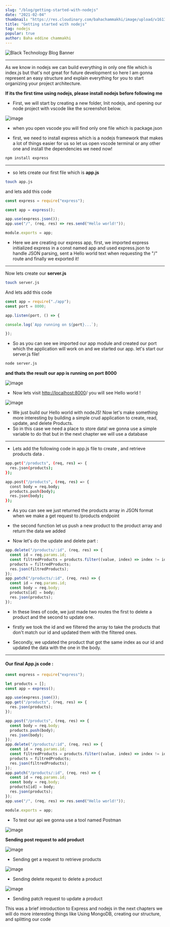 ```yaml
---
slug: "/blog/getting-started-with-nodejs"
date: "2021-02-04"
thumbnail: "https://res.cloudinary.com/bahachammakhi/image/upload/v1613310888/Black_Technology_Blog_Banner_ea809724f2.png"
title: "Getting started with nodejs"
tag: nodejs
popular: true
author: Baha eddine chammakhi
---
```


![Black Technology Blog Banner](https://res.cloudinary.com/bahachammakhi/image/upload/v1613310888/Black_Technology_Blog_Banner_ea809724f2.png) 

---

As we know in nodejs we can build everything in only one file which is index.js but that's not great for future development so here I am gonna represent an easy structure and explain everything for you to start organizing your project architecture.


**If its the first time using nodejs, please install nodejs before following me**

-  First, we will start by creating a new folder, Init nodejs, and opening our node project with vscode like the screenshot below.

![image](https://dev-to-uploads.s3.amazonaws.com/i/ykzvcylpw834m9vhdhbw.png)
 

- when you open vscode you will find only one file which is package.json

- first, we need to install express which is a nodejs framework that makes a lot of things easier for us
so let us open vscode terminal or any other one and install the dependencies we need now!

```bash
npm install express
```

---

- so lets create our first file which is **app.js**

```bash
touch app.js
```

and lets add this code

```jsx
const express = require("express");

const app = express();

app.use(express.json());
app.use("/", (req, res) => res.send("Hello world!"));

module.exports = app;
```

- Here we are creating our express app, first, we imported express initialized express in a const named app and used express.json to handle JSON parsing, sent a Hello world text when requesting the "/" route and finally we exported it!

---

Now lets create our **server.js**

```bash
touch server.js
```

And lets add this code

```jsx
const app = require("./app");
const port = 8000;

app.listen(port, () => {

console.log(`App running on ${port}...`);

});
```

- So as you can see we imported our app module and created our port which the application will work on and we started our app.
let's start our server.js file!

```bash
node server.js
```

**and thats the result our app is running on port 8000**

![image](https://dev-to-uploads.s3.amazonaws.com/i/fpvx64rvor3ef06reshl.png)
 

- Now lets visit [http://localhost:8000](http://localhost:8000/)/ you will see Hello world !

![image](https://dev-to-uploads.s3.amazonaws.com/i/ie4tdkmbwrvlhx2ku35i.png)
 

- We just build our Hello world with nodeJS! Now let's make something more interesting by building a simple crud application to create, read, update, and delete Products.
- So in this case we need a place to store data! we gonna use a simple variable to do that but in the next chapter we will use a database

---

- Lets add the following code in app.js file to create , and retrieve products data .

```bash
app.get("/products", (req, res) => {
  res.json(products);
});

app.post("/products", (req, res) => {
  const body = req.body;
  products.push(body);
  res.json(body);
});
```

- As you can see we just returned the products array in JSON format when we make a get request to /products endpoint

- the second function let us push a new product to the product array and return the data we added

- Now let's do the update and delete part :

```jsx
app.delete("/products/:id", (req, res) => {
  const id = req.params.id;
  const filtredProducts = products.filter((value, index) => index != id);
  products = filtredProducts;
  res.json(filtredProducts);
});
app.patch("/products/:id", (req, res) => {
  const id = req.params.id;
  const body = req.body;
  products[id] = body;
  res.json(products);
});
```

- In these lines of code, we just made two routes the first to delete a product and the second to update one.

- firstly we took the id and we filtered the array to take the products that don't match our id and updated them with the filtered ones.

- Secondly, we updated the product that got the same index as our id and updated the data with the one in the body.

---

#### Our final App.js code : 

```jsx
const express = require("express");

let products = [];
const app = express();

app.use(express.json());
app.get("/products", (req, res) => {
  res.json(products);
});

app.post("/products", (req, res) => {
  const body = req.body;
  products.push(body);
  res.json(body);
});
app.delete("/products/:id", (req, res) => {
  const id = req.params.id;
  const filtredProducts = products.filter((value, index) => index != id);
  products = filtredProducts;
  res.json(filtredProducts);
});
app.patch("/products/:id", (req, res) => {
  const id = req.params.id;
  const body = req.body;
  products[id] = body;
  res.json(products);
});
app.use("/", (req, res) => res.send("Hello world!"));

module.exports = app;
```

- To test our api we gonna use a tool named Postman

![image](https://dev-to-uploads.s3.amazonaws.com/i/xl36gzicfbfzgetmqrpk.png)
 

**Sending post request to add product**

![image](https://dev-to-uploads.s3.amazonaws.com/i/7m7j9mfxhn0km5j2lks2.png)
 

- Sending get a request to retrieve products

![image](https://dev-to-uploads.s3.amazonaws.com/i/5kn6jyg7lf6xltwui8x5.png)
 

- Sending delete request to delete a product

![image](https://dev-to-uploads.s3.amazonaws.com/i/dhdotz9rttm3adn4egwh.png)
 

- Sending patch request to update a product

This was a brief introduction to Express and nodejs in the next chapters we will do more interesting things like Using MongoDB, creating our structure, and splitting our code
